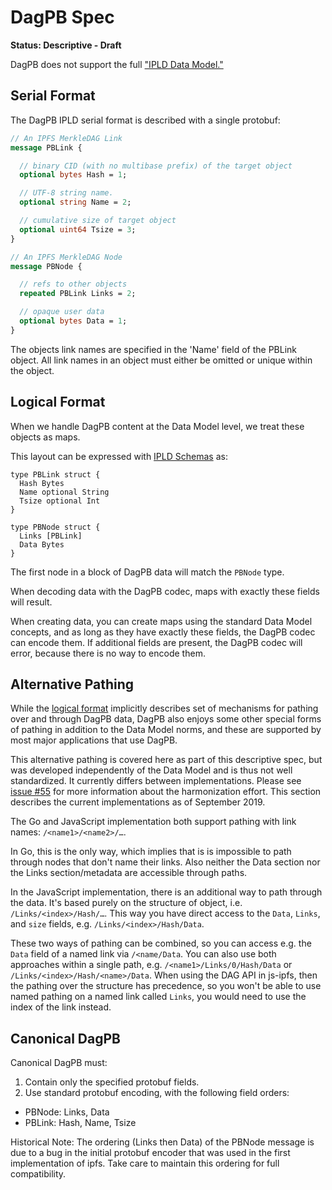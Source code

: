 # DagPB Spec

**Status: Descriptive - Draft**

DagPB does not support the full ["IPLD Data Model."](../../data-model-layer/data-model.md)

## Serial Format

The DagPB IPLD serial format is described with a single protobuf:

```protobuf
// An IPFS MerkleDAG Link
message PBLink {

  // binary CID (with no multibase prefix) of the target object
  optional bytes Hash = 1;

  // UTF-8 string name.
  optional string Name = 2;

  // cumulative size of target object
  optional uint64 Tsize = 3;
}

// An IPFS MerkleDAG Node
message PBNode {

  // refs to other objects
  repeated PBLink Links = 2;

  // opaque user data
  optional bytes Data = 1;
}
```

The objects link names are specified in the 'Name' field of the PBLink object.
All link names in an object must either be omitted or unique within the object.

## Logical Format

When we handle DagPB content at the Data Model level, we treat these objects as maps.

This layout can be expressed with [IPLD Schemas](../../schemas/README.md) as:

```ipldsch
type PBLink struct {
  Hash Bytes
  Name optional String
  Tsize optional Int
}

type PBNode struct {
  Links [PBLink]
  Data Bytes
}
```

The first node in a block of DagPB data will match the `PBNode` type.

When decoding data with the DagPB codec, maps with exactly these fields will result.

When creating data, you can create maps using the standard Data Model concepts,
and as long as they have exactly these fields, the DagPB codec can encode them.
If additional fields are present, the DagPB codec will error, because there is no way to encode them.

## Alternative Pathing

While the [logical format](#logical-format) implicitly describes set of mechanisms for pathing over and through DagPB data,
DagPB also enjoys some other special forms of pathing in addition to the Data Model norms, and these are supported by most major applications that use DagPB.

This alternative pathing is covered here as part of this descriptive spec, but was developed independently of the Data Model and is thus not well standardized.
It currently differs between implementations. Please see [issue #55] for more information about the harmonization effort. This section describes the current implementations as of September 2019.

The Go and JavaScript implementation both support pathing with link names: `/<name1>/<name2>/…`.

In Go, this is the only way, which implies that is is impossible to path through nodes that don't name their links. Also neither the Data section nor the Links section/metadata are accessible through paths.

In the JavaScript implementation, there is an additional way to path through the data. It's based purely on the structure of object, i.e. `/Links/<index>/Hash/…`. This way you have direct access to the `Data`, `Links`, and `size` fields, e.g. `/Links/<index>/Hash/Data`.

These two ways of pathing can be combined, so you can access e.g. the `Data` field of a named link via `/<name/Data`. You can also use both approaches within a single path, e.g. `/<name1>/Links/0/Hash/Data` or `/Links/<index>/Hash/<name>/Data`. When using the DAG API in js-ipfs, then the pathing over the structure has precedence, so you won't be able to use named pathing on a named link called `Links`, you would need to use the index of the link instead.


## Canonical DagPB

Canonical DagPB must:

1. Contain only the specified protobuf fields.
2. Use standard protobuf encoding, with the following field orders:
  - PBNode: Links, Data
  - PBLink: Hash, Name, Tsize

Historical Note: The ordering (Links then Data) of the PBNode message is due to
a bug in the initial protobuf encoder that was used in the first implementation
of ipfs. Take care to maintain this ordering for full compatibility.

[issue #55]: https://github.com/ipld/specs/issues/55
